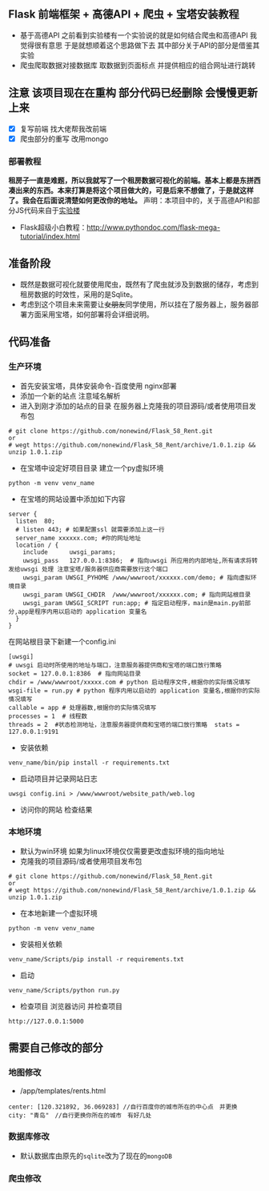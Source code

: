 ## Flask 前端框架 + 高德API + 爬虫 + 宝塔安装教程
- 基于高德API  之前看到实验楼有一个实验说的就是如何结合爬虫和高德API 我觉得很有意思 于是就想顺着这个思路做下去 其中部分关于API的部分是借鉴其实验
- 爬虫爬取数据对接数据库  取数据到页面标点 并提供相应的组合网址进行跳转

## **注意 该项目现在在重构 部分代码已经删除 会慢慢更新上来**
- [x] 复写前端 找大佬帮我改前端
- [x] 爬虫部分的重写 改用mongo
### 部署教程
**租房子一直是难题，所以我就写了一个租房数据可视化的前端。基本上都是东拼西凑出来的东西。本来打算是将这个项目做大的，可是后来不想做了，于是就这样了。我会在后面说清楚如何更改你的地址。**
声明：本项目中的，关于高德API和部分JS代码来自于[实验楼](https://www.lanqiao.cn/courses/599)


- Flask超级小白教程：http://www.pythondoc.com/flask-mega-tutorial/index.html


## 准备阶段
- 既然是数据可视化就要使用爬虫，既然有了爬虫就涉及到数据的储存，考虑到租房数据的时效性，采用的是Sqlite。
- 考虑到这个项目未来需要让~~女朋友~~同学使用，所以挂在了服务器上，服务器部署方面采用宝塔，如何部署将会详细说明。

## 代码准备
### 生产环境
- 首先安装宝塔，具体安装命令-百度使用 nginx部署
- 添加一个新的站点 注意域名解析 
- 进入到刚才添加的站点的目录 在服务器上克隆我的项目源码/或者使用项目发布包 
```
# git clone https://github.com/nonewind/Flask_58_Rent.git
or
# wegt https://github.com/nonewind/Flask_58_Rent/archive/1.0.1.zip && unzip 1.0.1.zip
```
-  在宝塔中设定好项目目录 建立一个py虚拟环境
```
python -m venv venv_name
```
- 在宝塔的网站设置中添加如下内容
```
server {
  listen  80; 
  # listen 443; # 如果配置ssl 就需要添加上这一行
  server_name xxxxxx.com; #你的网址地址
  location / {
    include      uwsgi_params;
    uwsgi_pass   127.0.0.1:8386;  # 指向uwsgi 所应用的内部地址,所有请求将转发给uwsgi 处理 注意宝塔/服务器供应商需要放行这个端口
    uwsgi_param UWSGI_PYHOME /www/wwwroot/xxxxxx.com/demo; # 指向虚拟环境目录
    uwsgi_param UWSGI_CHDIR  /www/wwwroot/xxxxxx.com; # 指向网站根目录
    uwsgi_param UWSGI_SCRIPT run:app; # 指定启动程序，main是main.py前部分,app是程序内用以启动的 application 变量名
  }
}
```
在网站根目录下新建一个config.ini
```
[uwsgi]  
# uwsgi 启动时所使用的地址与端口，注意服务器提供商和宝塔的端口放行策略  
socket = 127.0.0.1:8386  # 指向网站目录  
chdir = /www/wwwroot/xxxxx.com # python 启动程序文件,根据你的实际情况填写  
wsgi-file = run.py # python 程序内用以启动的 application 变量名,根据你的实际情况填写  
callable = app # 处理器数,根据你的实际情况填写  
processes = 1  # 线程数  
threads = 2  #状态检测地址，注意服务器提供商和宝塔的端口放行策略  stats = 127.0.0.1:9191
```
- 安装依赖
```
venv_name/bin/pip install -r requirements.txt
```
- 启动项目并记录网站日志
```
uwsgi config.ini > /www/wwwroot/website_path/web.log
```
- 访问你的网站 检查结果
### 本地环境
- 默认为win环境 如果为linux环境仅仅需要更改虚拟环境的指向地址
- 克隆我的项目源码/或者使用项目发布包 
```
# git clone https://github.com/nonewind/Flask_58_Rent.git
or
# wegt https://github.com/nonewind/Flask_58_Rent/archive/1.0.1.zip && unzip 1.0.1.zip
```
- 在本地新建一个虚拟环境
```
python -m venv venv_name
```
- 安装相关依赖
```
venv_name/Scripts/pip install -r requirements.txt
```
- 启动
```
venv_name/Scripts/python run.py
```
- 检查项目
浏览器访问 并检查项目
```
http://127.0.0.1:5000
```

## 需要自己修改的部分
### 地图修改
- /app/templates/rents.html
```
center: [120.321892, 36.069283] //自行百度你的城市所在的中心点　并更换
city: "青岛"　//自行更换你所在的城市　有好几处
```

### 数据库修改
- 默认数据库由原先的`sqlite`改为了现在的`mongoDB`

### 爬虫修改

